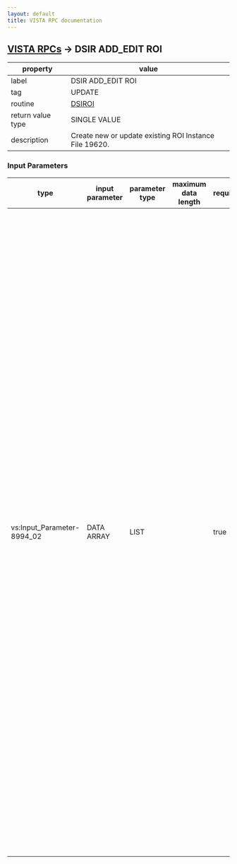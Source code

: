 ```yaml
---
layout: default
title: VISTA RPC documentation
---
```




## [VISTA RPCs](TableOfContent.md) &#8594; DSIR ADD_EDIT ROI 

 property | value 
--- | --- 
 label | DSIR ADD_EDIT ROI
 tag | UPDATE
 routine | [DSIROI](http://code.osehra.org/dox/Routine_DSIROI_source.html)
 return value type | SINGLE VALUE
 description | Create new or update existing ROI Instance File 19620.

### Input Parameters

| type | input parameter | parameter type | maximum data length | required | description | 
| --- | --- | --- | --- | --- | --- | 
| vs:Input_Parameter-8994_02 | DATA ARRAY | LIST |  | true | Input: DATA: Array (1): Patient DFN (2): Purpose (3): ROI Clerk (IFN) (4): Requestor (IFN) (5): Received Date (FM Format) (6): Authority for request (Pointer to 19620.51) (7): Type of request (Pointer to 19620.61) (8): Requestor type (Pointer to 19620.71) (9): **** FUTURE USE **** (10): Priority (0 - Normal , 1 - High) (11): Release Drug Abuse Info?     **(0 - Don't Release , 1 - Release) (12): '     ' Alcoholism Info?** (13): '     ' HIV Info?** (14): '     ' Sickle Cell Anemia?** (15): '     ' Copy of Hospital Summary?** (16): '     ' Copy of Outpatient Treatment Notes?** (17): '     ' Other info?** (18): Mail to address (Pointer to 19620.92) (19): Patient address (Pointer to 19620.92) (20): ROI IEN (Add new if null) (21): Status (Default to Open if (20) is null) (22): Exemptions 1 thru 9 This is a multi-piece value delimited by \;\       in the following exemption order: 1;2;3;4;5;6;7a;7b;7c;7d;7e;7f;8;9       A one in the above positions means that exemption was used (23): Expedite Requested (0 = No, 1 = Yes) (24): Expedite Granted (0 = No, 1 = Yes) (25): 38 USC 5701  (0 = No, 1 = Yes) (26): 38 USC 5705  (0 = No, 1 = Yes) (27): 35 USC 205   (0 = No, 1 = Yes) (28): 38 USC 7332  (0 = No, 1 = Yes) (29): OTHER EXEMPTION  (Free text) (30): Document Print Order (Free text) (31): Document Print Order Continuation (Free text) (32): No Exceptions Required (0=N/A, 1=No Exceptions Required) (33): Date Expedited Requested (FM Format) (34): Expedited Adjudicated (35): Date Expedited Adjudicated (FM Format) (36): 41 USC 253B  (0 = No, 1 = Yes) (37): 5 USC APP 3  (0 = No, 1 = Yes) (38): Fee Waiver Requested (0 = No, 1 = Yes) (39): Fee Waiver Requested Date  (40): Fee Waiver Adjudicated (0 = No, 1 = Yes) (41): Fee Waiver Adjudicated Date  (42): Fee Waiver Granted (0 = No, 1 = Yes) (43): No Records (0 = No, 1 = Yes) (44): Referral (0 = No, 1 = Yes) (45): Records Not Reasonably Described (0 = No, 1 = Yes) (46): Not an Agency Record (0 = No, 1 = Yes) (47): Duplicate Request (0 = No, 1 = Yes) (48): Delivery Type (0-6) (49): Received Type (0-3) (50): Medically Sensitive (51): Address type        null or 0 = undefined       1 = Primary       2 = Temportary       3 = Conficential (52): How Created       W = Wizard       P = Multiple Patient       R = Multiple Requestor | 